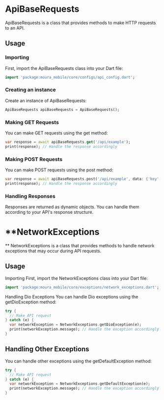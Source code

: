 # **ApiBaseRequests**

ApiBaseRequests is a class that provides methods to make HTTP requests to an API.

## Usage

### Importing

First, import the ApiBaseRequests class into your Dart file:


```dart
import 'package:moura_mobile/core/configs/api_config.dart';
```
### Creating an instance

Create an instance of ApiBaseRequests:


```dart
ApiBaseRequests apiBaseRequests = ApiBaseRequests();
```
### Making GET Requests

You can make GET requests using the get method:

```dart
var response = await apiBaseRequests.get('/api/example');
print(response); // Handle the response accordingly
```

### Making POST Requests

You can make POST requests using the post method:

```dart
var response = await apiBaseRequests.post('/api/example', data: {'key': 'value'});
print(response); // Handle the response accordingly
```
### Handling Responses
Responses are returned as dynamic objects. You can handle them according to your API's response structure.


# ****NetworkExceptions**
**
NetworkExceptions is a class that provides methods to handle network exceptions that may occur during API requests.

## Usage

Importing
First, import the NetworkExceptions class into your Dart file:



```dart
import 'package:moura_mobile/core/exceptions/network_exceptions.dart';
```
Handling Dio Exceptions
You can handle Dio exceptions using the getDioException method:

```dart
try {
  // Make API request
} catch (e) {
  var networkException = NetworkExceptions.getDioException(e);
  print(networkException.message); // Handle the exception accordingly
}
```


## Handling Other Exceptions
You can handle other exceptions using the getDefaultException method:

```dart
try {
  // Make API request
} catch (e) {
  var networkException = NetworkExceptions.getDefaultException(e);
  print(networkException.message); // Handle the exception accordingly
}
```
